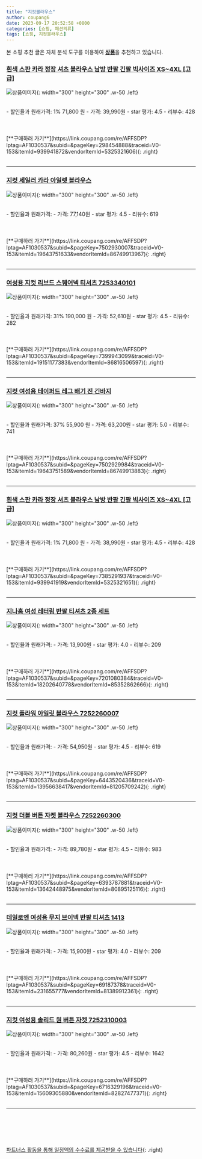 ```yaml
---
title: "지컷블라우스"
author: coupang6
date: 2023-09-17 20:52:58 +0800
categories: [쇼핑, 패션의류]
tags: [쇼핑, 지컷블라우스]
---
```


본 쇼핑 추천 글은 자체 분석 도구를 이용하여 [**상품**](https://link.coupang.com/a/bao1ui)을 추천하고 있습니다.

### [흰색 스판 카라 정장 셔츠 블라우스 남방 반팔 긴팔 빅사이즈 XS~4XL [고급]](https://link.coupang.com/re/AFFSDP?lptag=AF1030537&subid=&pageKey=298454888&traceid=V0-153&itemId=939941872&vendorItemId=5325321606)

![상품이미지](https://thumbnail7.coupangcdn.com/thumbnails/remote/230x230ex/image/vendor_inventory/0980/4b578667e0162258463be3d269899cc2fbd18384bb5d7397116a8cc94d4e.png){: width="300" height="300" .w-50 .left}


<br>
- 할인율과 원래가격: 1%  71,800   원
- 가격: 39,990원
- star 평가: 4.5
- 리뷰수: 428
<br>
<br>
<br>
<br>
[**구매하러 가기**](https://link.coupang.com/re/AFFSDP?lptag=AF1030537&subid=&pageKey=298454888&traceid=V0-153&itemId=939941872&vendorItemId=5325321606){: .right}
<br>
<br>

---

### [지컷 세일러 카라 아일렛 블라우스](https://link.coupang.com/re/AFFSDP?lptag=AF1030537&subid=&pageKey=7502930007&traceid=V0-153&itemId=19643751633&vendorItemId=86749913967)

![상품이미지](https://thumbnail7.coupangcdn.com/thumbnails/remote/230x230ex/image/retail/images/2023/08/01/11/0/fac38573-951c-4562-9d1e-01fe7deedd09.jpg){: width="300" height="300" .w-50 .left}


<br>
- 할인율과 원래가격: 
- 가격: 77,140원
- star 평가: 4.5
- 리뷰수: 619
<br>
<br>
<br>
<br>
[**구매하러 가기**](https://link.coupang.com/re/AFFSDP?lptag=AF1030537&subid=&pageKey=7502930007&traceid=V0-153&itemId=19643751633&vendorItemId=86749913967){: .right}
<br>
<br>

---

### [여성용 지컷 리브드 스퀘어넥 티셔츠 7253340101](https://link.coupang.com/re/AFFSDP?lptag=AF1030537&subid=&pageKey=7399943099&traceid=V0-153&itemId=19151177383&vendorItemId=86816506597)

![상품이미지](https://thumbnail7.coupangcdn.com/thumbnails/remote/230x230ex/image/retail/images/2023/08/08/10/5/f5e58581-4de7-4b47-a18c-0032e7a9f4b1.jpg){: width="300" height="300" .w-50 .left}


<br>
- 할인율과 원래가격: 31%  190,000   원
- 가격: 52,610원
- star 평가: 4.5
- 리뷰수: 282
<br>
<br>
<br>
<br>
[**구매하러 가기**](https://link.coupang.com/re/AFFSDP?lptag=AF1030537&subid=&pageKey=7399943099&traceid=V0-153&itemId=19151177383&vendorItemId=86816506597){: .right}
<br>
<br>

---

### [지컷 여성용 테이퍼드 레그 배기 진 긴바지](https://link.coupang.com/re/AFFSDP?lptag=AF1030537&subid=&pageKey=7502929984&traceid=V0-153&itemId=19643751589&vendorItemId=86749913883)

![상품이미지](https://thumbnail9.coupangcdn.com/thumbnails/remote/230x230ex/image/retail/images/2023/08/01/11/7/7149579d-a509-47cb-8e41-0282d9fa5a4b.jpg){: width="300" height="300" .w-50 .left}


<br>
- 할인율과 원래가격: 37%  55,900   원
- 가격: 63,200원
- star 평가: 5.0
- 리뷰수: 741
<br>
<br>
<br>
<br>
[**구매하러 가기**](https://link.coupang.com/re/AFFSDP?lptag=AF1030537&subid=&pageKey=7502929984&traceid=V0-153&itemId=19643751589&vendorItemId=86749913883){: .right}
<br>
<br>

---

### [흰색 스판 카라 정장 셔츠 블라우스 남방 반팔 긴팔 빅사이즈 XS~4XL [고급]](https://link.coupang.com/re/AFFSDP?lptag=AF1030537&subid=&pageKey=7385291937&traceid=V0-153&itemId=939941919&vendorItemId=5325321651)

![상품이미지](https://thumbnail6.coupangcdn.com/thumbnails/remote/230x230ex/image/vendor_inventory/9250/bd197b2aefb8fb193540f069fa256aa0a05a133484b5ef067fa211f8c70b.jpg){: width="300" height="300" .w-50 .left}


<br>
- 할인율과 원래가격: 1%  71,800   원
- 가격: 38,990원
- star 평가: 4.5
- 리뷰수: 428
<br>
<br>
<br>
<br>
[**구매하러 가기**](https://link.coupang.com/re/AFFSDP?lptag=AF1030537&subid=&pageKey=7385291937&traceid=V0-153&itemId=939941919&vendorItemId=5325321651){: .right}
<br>
<br>

---

### [지나홈 여성 레터링 반팔 티셔츠 2종 세트](https://link.coupang.com/re/AFFSDP?lptag=AF1030537&subid=&pageKey=7201080384&traceid=V0-153&itemId=18202640778&vendorItemId=85352862666)

![상품이미지](https://thumbnail9.coupangcdn.com/thumbnails/remote/230x230ex/image/vendor_inventory/615e/3b1afa308c2908ad2816cc23d2b6cad9af338de72f939b7c4f60321d2c5c.jpg){: width="300" height="300" .w-50 .left}


<br>
- 할인율과 원래가격: 
- 가격: 13,900원
- star 평가: 4.0
- 리뷰수: 209
<br>
<br>
<br>
<br>
[**구매하러 가기**](https://link.coupang.com/re/AFFSDP?lptag=AF1030537&subid=&pageKey=7201080384&traceid=V0-153&itemId=18202640778&vendorItemId=85352862666){: .right}
<br>
<br>

---

### [지컷 플라워 아일릿 블라우스 7252260007](https://link.coupang.com/re/AFFSDP?lptag=AF1030537&subid=&pageKey=6443520436&traceid=V0-153&itemId=13956638417&vendorItemId=81205709242)

![상품이미지](https://thumbnail9.coupangcdn.com/thumbnails/remote/230x230ex/image/rs_quotation_api/utaubqtn/ffd62958d97a4ee1bbe581b5f0b4f9d7.jpg){: width="300" height="300" .w-50 .left}


<br>
- 할인율과 원래가격: 
- 가격: 54,950원
- star 평가: 4.5
- 리뷰수: 619
<br>
<br>
<br>
<br>
[**구매하러 가기**](https://link.coupang.com/re/AFFSDP?lptag=AF1030537&subid=&pageKey=6443520436&traceid=V0-153&itemId=13956638417&vendorItemId=81205709242){: .right}
<br>
<br>

---

### [지컷 더블 버튼 자켓 블라우스 7252260300](https://link.coupang.com/re/AFFSDP?lptag=AF1030537&subid=&pageKey=6393787881&traceid=V0-153&itemId=13642448975&vendorItemId=80895125116)

![상품이미지](https://thumbnail10.coupangcdn.com/thumbnails/remote/230x230ex/image/rs_quotation_api/rmjnudry/6856c307111c424d8f3e867fa7c78eda.jpg){: width="300" height="300" .w-50 .left}


<br>
- 할인율과 원래가격: 
- 가격: 89,780원
- star 평가: 4.5
- 리뷰수: 983
<br>
<br>
<br>
<br>
[**구매하러 가기**](https://link.coupang.com/re/AFFSDP?lptag=AF1030537&subid=&pageKey=6393787881&traceid=V0-153&itemId=13642448975&vendorItemId=80895125116){: .right}
<br>
<br>

---

### [데일로엔 여성용 무지 브이넥 반팔 티셔츠 1413](https://link.coupang.com/re/AFFSDP?lptag=AF1030537&subid=&pageKey=69187378&traceid=V0-153&itemId=231655777&vendorItemId=81389912361)

![상품이미지](https://thumbnail10.coupangcdn.com/thumbnails/remote/230x230ex/image/vendor_inventory/1ca1/aac39fdc91086f53490a466e12e826a44e4834d8f72b08b476b9a5410d0d.jpg){: width="300" height="300" .w-50 .left}


<br>
- 할인율과 원래가격: 
- 가격: 15,900원
- star 평가: 4.0
- 리뷰수: 209
<br>
<br>
<br>
<br>
[**구매하러 가기**](https://link.coupang.com/re/AFFSDP?lptag=AF1030537&subid=&pageKey=69187378&traceid=V0-153&itemId=231655777&vendorItemId=81389912361){: .right}
<br>
<br>

---

### [지컷 여성용 솔리드 원 버튼 자켓 7252310003](https://link.coupang.com/re/AFFSDP?lptag=AF1030537&subid=&pageKey=6716329196&traceid=V0-153&itemId=15609305880&vendorItemId=82827477371)

![상품이미지](https://thumbnail9.coupangcdn.com/thumbnails/remote/230x230ex/image/retail/images/2022/08/18/15/2/8689b485-9531-4473-9f86-7dcbe9197358.jpg){: width="300" height="300" .w-50 .left}


<br>
- 할인율과 원래가격: 
- 가격: 80,260원
- star 평가: 4.5
- 리뷰수: 1642
<br>
<br>
<br>
<br>
[**구매하러 가기**](https://link.coupang.com/re/AFFSDP?lptag=AF1030537&subid=&pageKey=6716329196&traceid=V0-153&itemId=15609305880&vendorItemId=82827477371){: .right}
<br>
<br>

---
<br><br><br><br><br> [파트너스 활동을 통해 일정액의 수수료를 제공받을 수 있습니다](https://link.coupang.com/a/bao1ui){: .right}